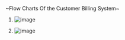
~Flow Charts Of the Customer Billing System~

1. ![image](https://user-images.githubusercontent.com/94230294/142973675-a3f22627-581d-4299-9428-45beb6f3a0e1.png)


2. ![image](https://user-images.githubusercontent.com/94230294/142978710-12254942-8668-4faf-b179-c60acf093560.png)

